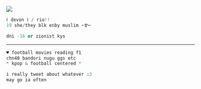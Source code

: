 ![](https://images-ext-2.discordapp.net/external/BctBZa6IS_CWzTpENdT8RJo2oYak4yl9nn4EAX7ZExo/https/dl.dropbox.com/s/etxsqhu1ioi5aen/88260B0E-4CB6-4132-AE7F-87301D377C8E.gi)

``` python 
꒰ devon ꒱ / rio!!
19 she/they blk enby muslim ⋆࿐

dni -16 or zionist kys
```
***

``` python
♥︎ football movies reading f1
chn48 bandori nugu ggs etc
* kpop & football centered *
```
 
``` python
i really tweet about whatever :3
may go ia often 
```